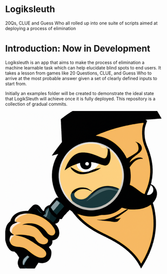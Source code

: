 # Logiksleuth
20Qs, CLUE and Guess Who all rolled up into one suite of scripts aimed at deploying a process of elimination 


# Introduction: Now in Development
Logiksleuth is an app that aims to make the process of elimination a machine learnable task which can help elucidate
blind spots to end users. It takes a lesson from games like 20 Questions, CLUE, and Guess Who to arrive at the
most probable answer given a set of clearly defined inputs to start from. 

Initially an examples folder will be created to demonstrate the ideal state that LogikSleuth will achieve once
it is fully deployed. This repository is a collection of gradual commits.

![logo](logiksleuth.png)
<br>
